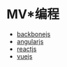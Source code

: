 # MV*编程
* [backbonejs](/mvx/backbonejs)
* [angularjs](/mvx/angularjs)
* [reactjs](/mvx/reactjs)
* [vuejs](/mvx//vuejs)